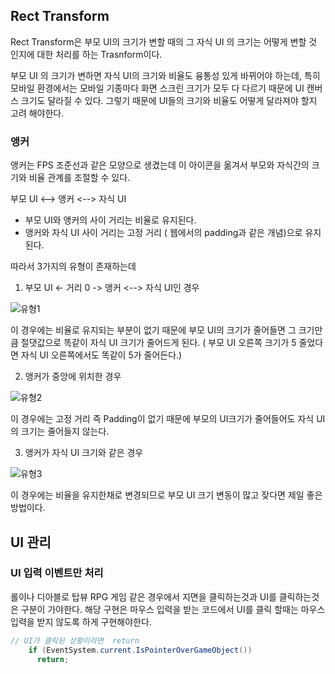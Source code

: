 ## Rect Transform

Rect Transform은 부모 UI의 크기가 변할 때의 그 자식 UI 의 크기는 어떻게 변할 것 인지에 대한 처리를 하는 Trasnform이다.

부모 UI 의 크기가 변하면 자식 UI의 크기와 비율도 융통성 있게 바뀌어야 하는데, 특히 모바일 환경에서는 모바일 기종마다 화면 스크린 크기가 모두 다 다르기 때문에 UI 캔버스 크기도 달라질 수 있다. 그렇기 때문에 UI들의 크기와 비율도 어떻게 달라져야 할지 고려 해야한다.

### 앵커

앵커는 FPS 조준선과 같은 모양으로 생겼는데 이 아이콘을 옮겨서 부모와 자식간의 크기와 비율 관계를 조절할 수 있다.

부모 UI <--> 앵커 <--> 자식 UI

- 부모 UI와 앵커의 사이 거리는 비율로 유지된다.
- 앵커와 자식 UI 사이 거리는 고정 거리 ( 웹에서의 padding과 같은 개념)으로 유지된다.

따라서 3가지의 유형이 존재하는데

1. 부모 UI <- 거리 0 -> 앵커 <--> 자식 UI인 경우

![유형1](https://user-images.githubusercontent.com/67315288/120322669-a1bf3f80-c31f-11eb-977d-698c6b0febc0.png)

이 경우에는 비율로 유지되는 부분이 없기 때문에 부모 UI의 크기가 줄어들면 그 크기만큼 절댓값으로 똑같이 자식 UI 크기가 줄어드게 된다. ( 부모 UI 오른쪽 크기가 5 줄었다면 자식 UI 오른쪽에서도 똑같이 5가 줄어든다.)

2. 앵커가 중앙에 위치한 경우

![유형2](https://user-images.githubusercontent.com/67315288/120322671-a2f06c80-c31f-11eb-91d3-58e681ca92dc.png)

이 경우에는 고정 거리 즉 Padding이 없기 때문에 부모의 UI크기가 줄어들어도 자식 UI의 크기는 줄어들지 않는다.

3. 앵커가 자식 UI 크기와 같은 경우

![유형3](https://user-images.githubusercontent.com/67315288/120322673-a2f06c80-c31f-11eb-831f-3e7a20060b01.png)

이 경우에는 비율을 유지한채로 변경되므로 부모 UI 크기 변동이 많고 잦다면 제일 좋은 방법이다.

## UI 관리

### UI 입력 이벤트만 처리

롤이나 디아블로 탑뷰 RPG 게임 같은 경우에서 지면을 클릭하는것과 UI를 클릭하는것은 구분이 가야한다. 해당 구현은 마우스 입력을 받는 코드에서 UI를 클릭 할때는 마우스 입력을 받지 않도록 하게 구현해야한다.

```C#
// UI가 클릭된 상황이라면  return
    if (EventSystem.current.IsPointerOverGameObject())
      return;
```
